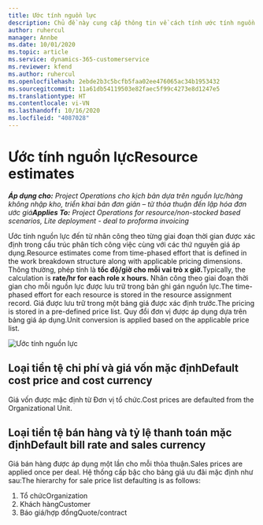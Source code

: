```yaml
---
title: Ước tính nguồn lực
description: Chủ đề này cung cấp thông tin về cách tính ước tính nguồn lực trong Project Operations.
author: ruhercul
manager: Annbe
ms.date: 10/01/2020
ms.topic: article
ms.service: dynamics-365-customerservice
ms.reviewer: kfend
ms.author: ruhercul
ms.openlocfilehash: 2ebde2b3c5bcfb5faa02ee476065ac34b1953432
ms.sourcegitcommit: 11a61db54119503e82faec5f99c4273e8d1247e5
ms.translationtype: HT
ms.contentlocale: vi-VN
ms.lasthandoff: 10/16/2020
ms.locfileid: "4087028"
---
```

# <a name="resource-estimates"></a><span data-ttu-id="f70e8-103">Ước tính nguồn lực</span><span class="sxs-lookup"><span data-stu-id="f70e8-103">Resource estimates</span></span>

<span data-ttu-id="f70e8-104">_**Áp dụng cho:** Project Operations cho kịch bản dựa trên nguồn lực/hàng không nhập kho, triển khai bản đơn giản – từ thỏa thuận đến lập hóa đơn ước giá_</span><span class="sxs-lookup"><span data-stu-id="f70e8-104">_**Applies To:** Project Operations for resource/non-stocked based scenarios, Lite deployment - deal to proforma invoicing_</span></span>

<span data-ttu-id="f70e8-105">Ước tính nguồn lực đến từ nhân công theo từng giai đoạn thời gian được xác định trong cấu trúc phân tích công việc cùng với các thứ nguyên giá áp dụng.</span><span class="sxs-lookup"><span data-stu-id="f70e8-105">Resource estimates come from time-phased effort that is defined in the work breakdown structure along with applicable pricing dimensions.</span></span> <span data-ttu-id="f70e8-106">Thông thường, phép tính là **tốc độ/giờ cho mỗi vai trò x giờ.**</span><span class="sxs-lookup"><span data-stu-id="f70e8-106">Typically, the calculation is **rate/hr for each role x hours.**</span></span> <span data-ttu-id="f70e8-107">Nhân công theo giai đoạn thời gian cho mỗi nguồn lực được lưu trữ trong bản ghi gán nguồn lực.</span><span class="sxs-lookup"><span data-stu-id="f70e8-107">The time-phased effort for each resource is stored in the resource assignment record.</span></span> <span data-ttu-id="f70e8-108">Giá được lưu trữ trong một bảng giá được xác định trước.</span><span class="sxs-lookup"><span data-stu-id="f70e8-108">The pricing is stored in a pre-defined price list.</span></span> <span data-ttu-id="f70e8-109">Quy đổi đơn vị được áp dụng dựa trên bảng giá áp dụng.</span><span class="sxs-lookup"><span data-stu-id="f70e8-109">Unit conversion is applied based on the applicable price list.</span></span>

![Ước tính nguồn lực](./media/navigation12.png)

## <a name="default-cost-price-and-cost-currency"></a><span data-ttu-id="f70e8-111">Loại tiền tệ chi phí và giá vốn mặc định</span><span class="sxs-lookup"><span data-stu-id="f70e8-111">Default cost price and cost currency</span></span>

<span data-ttu-id="f70e8-112">Giá vốn được mặc định từ Đơn vị tổ chức.</span><span class="sxs-lookup"><span data-stu-id="f70e8-112">Cost prices are defaulted from the Organizational Unit.</span></span>

## <a name="default-bill-rate-and-sales-currency"></a><span data-ttu-id="f70e8-113">Loại tiền tệ bán hàng và tỷ lệ thanh toán mặc định</span><span class="sxs-lookup"><span data-stu-id="f70e8-113">Default bill rate and sales currency</span></span>

<span data-ttu-id="f70e8-114">Giá bán hàng được áp dụng một lần cho mỗi thỏa thuận.</span><span class="sxs-lookup"><span data-stu-id="f70e8-114">Sales prices are applied once per deal.</span></span> <span data-ttu-id="f70e8-115">Hệ thống cấp bậc cho bảng giá ưu đãi mặc định như sau:</span><span class="sxs-lookup"><span data-stu-id="f70e8-115">The hierarchy for sale price list defaulting is as follows:</span></span>

1. <span data-ttu-id="f70e8-116">Tổ chức</span><span class="sxs-lookup"><span data-stu-id="f70e8-116">Organization</span></span>
2. <span data-ttu-id="f70e8-117">Khách hàng</span><span class="sxs-lookup"><span data-stu-id="f70e8-117">Customer</span></span>
3. <span data-ttu-id="f70e8-118">Báo giá/hợp đồng</span><span class="sxs-lookup"><span data-stu-id="f70e8-118">Quote/contract</span></span>
